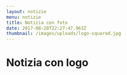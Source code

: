 ```yaml
---
layout: notizie
menu: notizie
title: Notizia con foto
date: 2017-08-28T22:27:47.963Z
thumbnail: /images/uploads/logo-squared.jpg
---
```

# Notizia con logo
